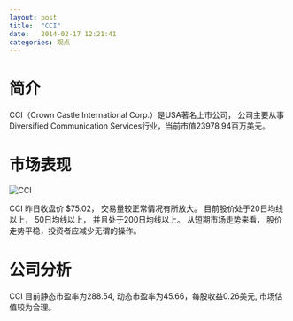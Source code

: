 ```yaml
---
layout: post
title:  "CCI"
date:   2014-02-17 12:21:41
categories: 观点
---
```


# 简介
CCI（Crown Castle International Corp.）是USA著名上市公司，
公司主要从事Diversified Communication Services行业，当前市值23978.94百万美元。

# 市场表现

![CCI](http://finviz.com/chart.ashx?t=CCI&ty=c&ta=1&p=d&s=l)

CCI 昨日收盘价 $75.02，
交易量较正常情况有所放大。
目前股价处于20日均线以上，
50日均线以上，
并且处于200日均线以上。
从短期市场走势来看，
股价走势平稳，投资者应减少无谓的操作。

# 公司分析
CCI 目前静态市盈率为288.54, 动态市盈率为45.66，每股收益0.26美元,
市场估值较为合理。
